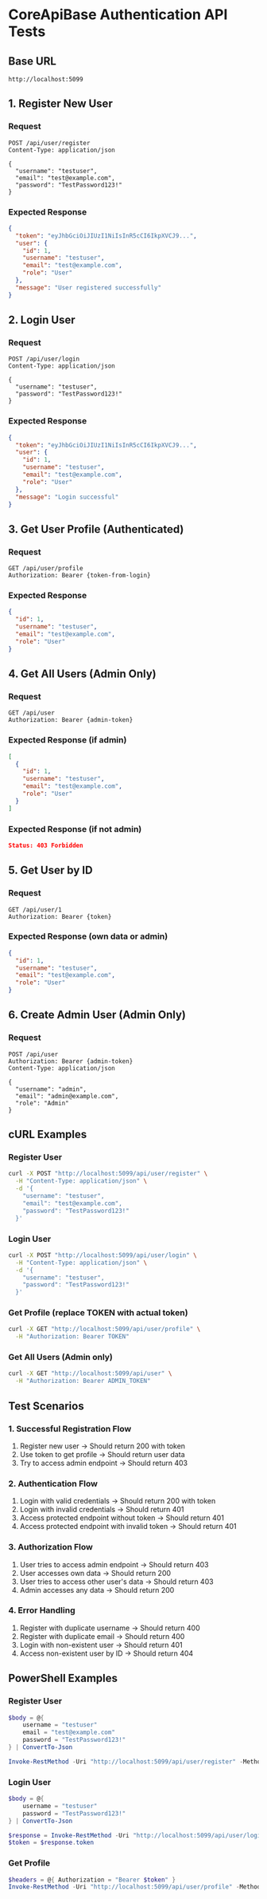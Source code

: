 # CoreApiBase Authentication API Tests

## Base URL
```
http://localhost:5099
```

## 1. Register New User

### Request
```http
POST /api/user/register
Content-Type: application/json

{
  "username": "testuser",
  "email": "test@example.com",
  "password": "TestPassword123!"
}
```

### Expected Response
```json
{
  "token": "eyJhbGciOiJIUzI1NiIsInR5cCI6IkpXVCJ9...",
  "user": {
    "id": 1,
    "username": "testuser",
    "email": "test@example.com",
    "role": "User"
  },
  "message": "User registered successfully"
}
```

## 2. Login User

### Request
```http
POST /api/user/login
Content-Type: application/json

{
  "username": "testuser",
  "password": "TestPassword123!"
}
```

### Expected Response
```json
{
  "token": "eyJhbGciOiJIUzI1NiIsInR5cCI6IkpXVCJ9...",
  "user": {
    "id": 1,
    "username": "testuser",
    "email": "test@example.com",
    "role": "User"
  },
  "message": "Login successful"
}
```

## 3. Get User Profile (Authenticated)

### Request
```http
GET /api/user/profile
Authorization: Bearer {token-from-login}
```

### Expected Response
```json
{
  "id": 1,
  "username": "testuser",
  "email": "test@example.com",
  "role": "User"
}
```

## 4. Get All Users (Admin Only)

### Request
```http
GET /api/user
Authorization: Bearer {admin-token}
```

### Expected Response (if admin)
```json
[
  {
    "id": 1,
    "username": "testuser",
    "email": "test@example.com",
    "role": "User"
  }
]
```

### Expected Response (if not admin)
```json
Status: 403 Forbidden
```

## 5. Get User by ID

### Request
```http
GET /api/user/1
Authorization: Bearer {token}
```

### Expected Response (own data or admin)
```json
{
  "id": 1,
  "username": "testuser",
  "email": "test@example.com",
  "role": "User"
}
```

## 6. Create Admin User (Admin Only)

### Request
```http
POST /api/user
Authorization: Bearer {admin-token}
Content-Type: application/json

{
  "username": "admin",
  "email": "admin@example.com",
  "role": "Admin"
}
```

## cURL Examples

### Register User
```bash
curl -X POST "http://localhost:5099/api/user/register" \
  -H "Content-Type: application/json" \
  -d '{
    "username": "testuser",
    "email": "test@example.com",
    "password": "TestPassword123!"
  }'
```

### Login User
```bash
curl -X POST "http://localhost:5099/api/user/login" \
  -H "Content-Type: application/json" \
  -d '{
    "username": "testuser",
    "password": "TestPassword123!"
  }'
```

### Get Profile (replace TOKEN with actual token)
```bash
curl -X GET "http://localhost:5099/api/user/profile" \
  -H "Authorization: Bearer TOKEN"
```

### Get All Users (Admin only)
```bash
curl -X GET "http://localhost:5099/api/user" \
  -H "Authorization: Bearer ADMIN_TOKEN"
```

## Test Scenarios

### 1. Successful Registration Flow
1. Register new user → Should return 200 with token
2. Use token to get profile → Should return user data
3. Try to access admin endpoint → Should return 403

### 2. Authentication Flow
1. Login with valid credentials → Should return 200 with token
2. Login with invalid credentials → Should return 401
3. Access protected endpoint without token → Should return 401
4. Access protected endpoint with invalid token → Should return 401

### 3. Authorization Flow
1. User tries to access admin endpoint → Should return 403
2. User accesses own data → Should return 200
3. User tries to access other user's data → Should return 403
4. Admin accesses any data → Should return 200

### 4. Error Handling
1. Register with duplicate username → Should return 400
2. Register with duplicate email → Should return 400
3. Login with non-existent user → Should return 401
4. Access non-existent user by ID → Should return 404

## PowerShell Examples

### Register User
```powershell
$body = @{
    username = "testuser"
    email = "test@example.com"
    password = "TestPassword123!"
} | ConvertTo-Json

Invoke-RestMethod -Uri "http://localhost:5099/api/user/register" -Method POST -Body $body -ContentType "application/json"
```

### Login User
```powershell
$body = @{
    username = "testuser"
    password = "TestPassword123!"
} | ConvertTo-Json

$response = Invoke-RestMethod -Uri "http://localhost:5099/api/user/login" -Method POST -Body $body -ContentType "application/json"
$token = $response.token
```

### Get Profile
```powershell
$headers = @{ Authorization = "Bearer $token" }
Invoke-RestMethod -Uri "http://localhost:5099/api/user/profile" -Method GET -Headers $headers
```
